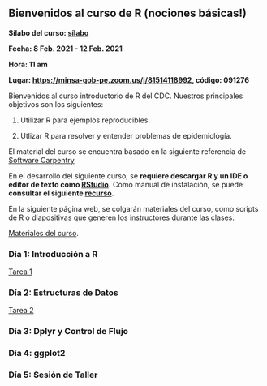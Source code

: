 ## Bienvenidos al curso de R (nociones básicas!)

**Sílabo del curso: [sílabo](/archivos/silabo.pdf)**

**Fecha: 8 Feb. 2021 - 12 Feb. 2021**

**Hora: 11 am** 

**Lugar: https://minsa-gob-pe.zoom.us/j/81514118992, código: 091276**

Bienvenidos al curso introductorio de R del CDC. Nuestros principales objetivos son los siguientes:

1. Utilizar R para ejemplos reproducibles. 

2. Utlizar R para resolver y entender problemas de epidemiología. 

El material del curso se encuentra basado en la siguiente referencia de [Software Carpentry](https://swcarpentry.github.io/r-novice-gapminder-es/reference)

En el desarrollo del siguiente curso, se **requiere descargar R y un IDE o editor de texto como [RStudio](https://rstudio.com/).** Como manual de instalación, se puede **consultar el siguiente [recurso](/archivos/instalacion.pdf).**

En la siguiente página web, se colgarán materiales del curso, como scripts de R o diapositivas que generen los instructores durante las clases. 

[Materiales del curso](https://drive.google.com/drive/folders/1zcNci8RT4nujs19Knv20NuEO1gMMU-xn?usp=sharing).

### Día 1: Introducción a R 

[Tarea 1](/archivos/dia1/tarea_dia1.pdf)

### Día 2: Estructuras de Datos

[Tarea 2](/archivos/dia2/tarea_dia2.pdf)

### Día 3: Dplyr y Control de Flujo

### Día 4: ggplot2

### Día 5: Sesión de Taller
